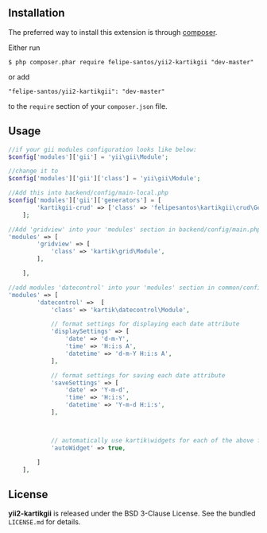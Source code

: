 ## Installation

The preferred way to install this extension is through [composer](http://getcomposer.org/download/).

Either run

```
$ php composer.phar require felipe-santos/yii2-kartikgii "dev-master"
```

or add

```
"felipe-santos/yii2-kartikgii": "dev-master"
```

to the ```require``` section of your `composer.json` file.

## Usage

```php
//if your gii modules configuration looks like below:
$config['modules']['gii'] = 'yii\gii\Module';

//change it to
$config['modules']['gii']['class'] = 'yii\gii\Module';
```

```php
//Add this into backend/config/main-local.php
$config['modules']['gii']['generators'] = [
        'kartikgii-crud' => ['class' => 'felipesantos\kartikgii\crud\Generator'],
    ];
```

```php
//Add 'gridview' into your 'modules' section in backend/config/main.php
'modules' => [
        'gridview' => [
            'class' => 'kartik\grid\Module',
        ],

    ],
```

```php
//add modules 'datecontrol' into your 'modules' section in common/config/main 
'modules' => [
        'datecontrol' =>  [
            'class' => 'kartik\datecontrol\Module',

            // format settings for displaying each date attribute
            'displaySettings' => [
                'date' => 'd-m-Y',
                'time' => 'H:i:s A',
                'datetime' => 'd-m-Y H:i:s A',
            ],

            // format settings for saving each date attribute
            'saveSettings' => [
                'date' => 'Y-m-d', 
                'time' => 'H:i:s',
                'datetime' => 'Y-m-d H:i:s',
            ],



            // automatically use kartik\widgets for each of the above formats
            'autoWidget' => true,

        ]
    ],
```

## License

**yii2-kartikgii** is released under the BSD 3-Clause License. See the bundled `LICENSE.md` for details.
